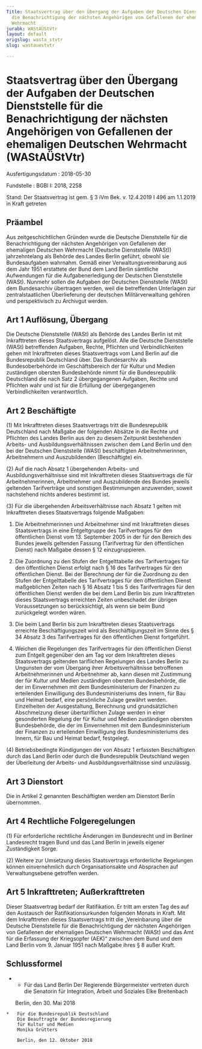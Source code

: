 ```yaml
---
Title: Staatsvertrag über den Übergang der Aufgaben der Deutschen Dienststelle für
  die Benachrichtigung der nächsten Angehörigen von Gefallenen der ehemaligen Deutschen
  Wehrmacht
jurabk: WAStAÜStVtr
layout: default
origslug: wasta_stvtr
slug: wastauestvtr

---
```


# Staatsvertrag über den Übergang der Aufgaben der Deutschen Dienststelle für die Benachrichtigung der nächsten Angehörigen von Gefallenen der ehemaligen Deutschen Wehrmacht (WAStAÜStVtr)

Ausfertigungsdatum
:   2018-05-30

Fundstelle
:   BGBl I: 2018, 2258

Stand: Der Staatsvertrag ist gem. § 3 iVm Bek. v. 12.4.2019 I 496 am 1.1.2019 in Kraft getreten

## Präambel

Aus zeitgeschichtlichen Gründen wurde die Deutsche Dienststelle für
die Benachrichtigung der nächsten Angehörigen von Gefallenen der
ehemaligen Deutschen Wehrmacht (Deutsche Dienststelle (WASt))
jahrzehntelang als Behörde des Landes Berlin geführt, obwohl sie
Bundesaufgaben wahrnahm. Gemäß einer Verwaltungsvereinbarung aus dem
Jahr 1951 erstattete der Bund dem Land Berlin sämtliche Aufwendungen
für die Aufgabenerledigung der Deutschen Dienststelle (WASt). Nunmehr
sollen die Aufgaben der Deutschen Dienststelle (WASt) dem Bundesarchiv
übertragen werden, weil die betreffenden Unterlagen zur
zentralstaatlichen Überlieferung der deutschen Militärverwaltung
gehören und perspektivisch zu Archivgut werden.


## Art 1 Auflösung, Übergang

Die Deutsche Dienststelle (WASt) als Behörde des Landes Berlin ist mit
Inkrafttreten dieses Staatsvertrags aufgelöst. Alle die Deutsche
Dienststelle (WASt) betreffenden Aufgaben, Rechte, Pflichten und
Verbindlichkeiten gehen mit Inkrafttreten dieses Staatsvertrags vom
Land Berlin auf die Bundesrepublik Deutschland über. Das Bundesarchiv
als Bundesoberbehörde im Geschäftsbereich der für Kultur und Medien
zuständigen obersten Bundesbehörde nimmt für die Bundesrepublik
Deutschland die nach Satz 2 übergegangenen Aufgaben, Rechte und
Pflichten wahr und ist für die Erfüllung der übergegangenen
Verbindlichkeiten verantwortlich.


## Art 2 Beschäftigte

(1) Mit Inkrafttreten dieses Staatsvertrags tritt die Bundesrepublik
Deutschland nach Maßgabe der folgenden Absätze in die Rechte und
Pflichten des Landes Berlin aus den zu diesem Zeitpunkt bestehenden
Arbeits- und Ausbildungsverhältnissen zwischen dem Land Berlin und den
bei der Deutschen Dienststelle (WASt) beschäftigten Arbeitnehmerinnen,
Arbeitnehmern und Auszubildenden (Beschäftigte) ein.

(2) Auf die nach Absatz 1 übergehenden Arbeits- und
Ausbildungsverhältnisse sind mit Inkrafttreten dieses Staatsvertrags
die für Arbeitnehmerinnen, Arbeitnehmer und Auszubildende des Bundes
jeweils geltenden Tarifverträge und sonstigen Bestimmungen anzuwenden,
soweit nachstehend nichts anderes bestimmt ist.

(3) Für die übergehenden Arbeitsverhältnisse nach Absatz 1 gelten mit
Inkrafttreten dieses Staatsvertrags folgende Maßgaben:

1.  Die Arbeitnehmerinnen und Arbeitnehmer sind mit Inkrafttreten dieses
    Staatsvertrags in eine Entgeltgruppe des Tarifvertrages für den
    öffentlichen Dienst vom 13. September 2005 in der für den Bereich des
    Bundes jeweils geltenden Fassung (Tarifvertrag für den öffentlichen
    Dienst) nach Maßgabe dessen § 12 einzugruppieren.


2.  Die Zuordnung zu den Stufen der Entgelttabelle des Tarifvertrages für
    den öffentlichen Dienst erfolgt nach § 16 des Tarifvertrages für den
    öffentlichen Dienst. Bei der Berechnung der für die Zuordnung zu den
    Stufen der Entgelttabelle des Tarifvertrages für den öffentlichen
    Dienst maßgeblichen Zeiten nach § 16 Absatz 1 bis 5 des Tarifvertrages
    für den öffentlichen Dienst werden die bei dem Land Berlin bis zum
    Inkrafttreten dieses Staatsvertrags erreichten Zeiten unbeschadet der
    übrigen Voraussetzungen so berücksichtigt, als wenn sie beim Bund
    zurückgelegt worden wären.


3.  Die beim Land Berlin bis zum Inkrafttreten dieses Staatsvertrags
    erreichte Beschäftigungszeit wird als Beschäftigungszeit im Sinne des
    § 34 Absatz 3 des Tarifvertrages für den öffentlichen Dienst
    fortgeführt.


4.  Weichen die Regelungen des Tarifvertrages für den öffentlichen Dienst
    zum Entgelt gegenüber den am Tag vor dem Inkrafttreten dieses
    Staatsvertrags geltenden tariflichen Regelungen des Landes Berlin zu
    Ungunsten der vom Übergang ihrer Arbeitsverhältnisse betroffenen
    Arbeitnehmerinnen und Arbeitnehmer ab, kann diesen mit Zustimmung der
    für Kultur und Medien zuständigen obersten Bundesbehörde, die der im
    Einvernehmen mit dem Bundesministerium der Finanzen zu erteilenden
    Einwilligung des Bundesministeriums des Innern, für Bau und Heimat
    bedarf, eine persönliche Zulage gewährt werden. Einzelheiten der
    Ausgestaltung, Berechnung und grundsätzlichen Abschmelzung dieser
    übertariflichen Zulage werden in einer gesonderten Regelung der für
    Kultur und Medien zuständigen obersten Bundesbehörde, die der im
    Einvernehmen mit dem Bundesministerium der Finanzen zu erteilenden
    Einwilligung des Bundesministeriums des Innern, für Bau und Heimat
    bedarf, festgelegt.




(4) Betriebsbedingte Kündigungen der von Absatz 1 erfassten
Beschäftigten durch das Land Berlin oder durch die Bundesrepublik
Deutschland wegen der Überleitung der Arbeits- und
Ausbildungsverhältnisse sind unzulässig.


## Art 3 Dienstort

Die in Artikel 2 genannten Beschäftigten werden am Dienstort Berlin
übernommen.


## Art 4 Rechtliche Folgeregelungen

(1) Für erforderliche rechtliche Änderungen im Bundesrecht und im
Berliner Landesrecht tragen Bund und das Land Berlin in jeweils
eigener Zuständigkeit Sorge.

(2) Weitere zur Umsetzung dieses Staatsvertrags erforderliche
Regelungen können einvernehmlich durch Organisationsakte und
Absprachen auf Verwaltungsebene getroffen werden.


## Art 5 Inkrafttreten; Außerkrafttreten

Dieser Staatsvertrag bedarf der Ratifikation. Er tritt am ersten Tag
des auf den Austausch der Ratifikationsurkunden folgenden Monats in
Kraft. Mit dem Inkrafttreten dieses Staatsvertrags tritt die
„Vereinbarung über die Deutsche Dienststelle für die Benachrichtigung
der nächsten Angehörigen von Gefallenen der ehemaligen Deutschen
Wehrmacht (WASt) und das Amt für die Erfassung der Kriegsopfer (AEK)“
zwischen dem Bund und dem Land Berlin vom 9. Januar 1951 nach Maßgabe
ihres § 8 außer Kraft.


## Schlussformel



*    *   Für das Land Berlin
        Der Regierende Bürgermeister
        vertreten durch
        die Senatorin
        für Integration, Arbeit und Soziales
        Elke Breitenbach

        Berlin, den 30. Mai 2018


    *   Für die Bundesrepublik Deutschland
        Die Beauftragte der Bundesregierung
        für Kultur und Medien
        Monika Grütters

        Berlin, den 12. Oktober 2018




